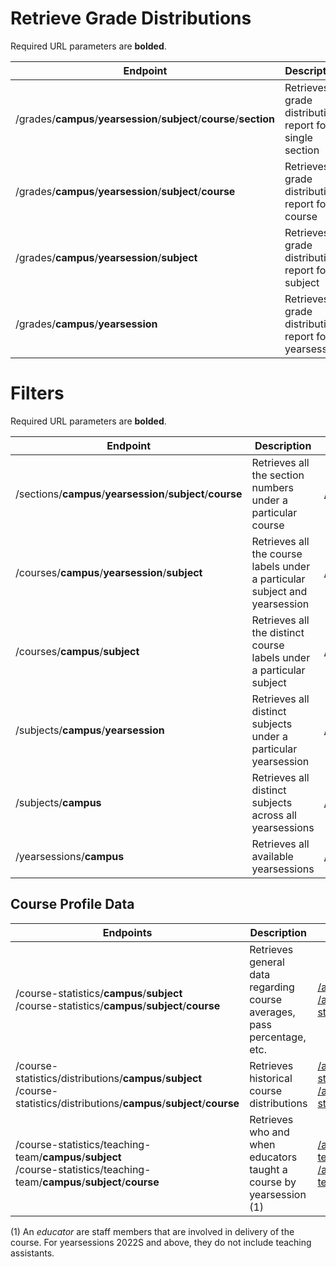 # Retrieve Grade Distributions

Required URL parameters are **bolded**.

| Endpoint                                                     | Description                                                | Example                                                                          |
| ------------------------------------------------------------ | ---------------------------------------------------------- |----------------------------------------------------------------------------------|
| /grades/**campus**/**yearsession**/**subject**/**course**/**section** | Retrieves a grade distribution report for a single section | [/api/v3/grades/UBCV/2022S/MATH/100/92A](/api/v3/grades/UBCV/2022S/MATH/100/92A) |
| /grades/**campus**/**yearsession**/**subject**/**course**    | Retrieves a grade distribution report for a course         | [/api/v3/grades/UBCV/2022S/MATH/100](/api/v3/grades/UBCV/2022S/MATH/100)         |
| /grades/**campus**/**yearsession**/**subject**               | Retrieves a grade distribution report for a subject        | [/api/v3/grades/UBCV/2022S/POLI](/api/v3/grades/UBCV/2022S/POLI)                 |
| /grades/**campus**/**yearsession**                           | Retrieves a grade distribution report for a yearsession    | [/api/v3/grades/UBCV/2022S](/api/v3/grades/UBCV/2022S)                           |

# Filters

Required URL parameters are **bolded**.

| Endpoint                                                    | Description                                                  | Example                                                                      |
| ----------------------------------------------------------- | ------------------------------------------------------------ |------------------------------------------------------------------------------|
| /sections/**campus**/**yearsession**/**subject**/**course** | Retrieves all the section numbers under a particular course  | [/api/v3/sections/UBCV/2022S/BIOL/200](/api/v3/sections/UBCV/2022S/BIOL/200) |
| /courses/**campus**/**yearsession**/**subject**             | Retrieves all the course labels under a particular subject and yearsession | [/api/v3/courses/UBCV/2022S/POLI](/api/v3/courses/UBCV/2022S/POLI)           |
| /courses/**campus**/**subject**                             | Retrieves all the distinct course labels under a particular subject | [/api/v3/courses/UBCV/ELEC](/api/v3/courses/UBCV/ELEC)                       |
| /subjects/**campus**/**yearsession**                        | Retrieves all distinct subjects under a particular yearsession | [/api/v3/subjects/UBCV/2022S](/api/v3/subjects/UBCV/2022S)                   |
| /subjects/**campus**                                        | Retrieves all distinct subjects across all yearsessions      | [/api/v3/subjects/UBCV](/api/v3/subjects/UBCV)                               |
| /yearsessions/**campus**                                    | Retrieves all available yearsessions                         | [/api/v3/yearsessions/UBCV/](/api/v3/yearsessions/UBCV)                      |

## Course Profile Data

| Endpoints                                                    | Description                                                  | Examples                                                                                                                                                                                                                   |
| ------------------------------------------------------------ | ------------------------------------------------------------ |----------------------------------------------------------------------------------------------------------------------------------------------------------------------------------------------------------------------------|
| /course-statistics/**campus**/**subject** <br> /course-statistics/**campus**/**subject**/**course** | Retrieves general data regarding course averages, pass percentage, etc. | [/api/v3/course-statistics/UBCV/ENGL](/api/v3/course-statistics/UBCV/ENGL) <br> [/api/v3/course-statistics/UBCV/ENGL/112](/api/v3/course-statistics/UBCV/ENGL/112)                                                         |
| /course-statistics/distributions/**campus**/**subject** <br> /course-statistics/distributions/**campus**/**subject**/**course** | Retrieves historical course distributions                    | [/api/v3/course-statistics/distributions/UBCV/SCIE](/api/v3/course-statistics/distributions/UBCV/SCIE) <br> [/api/v3/course-statistics/distributions/UBCV/SCIE/001](/api/v3/course-statistics/distributions/UBCV/SCIE/001) |
| /course-statistics/teaching-team/**campus**/**subject** <br> /course-statistics/teaching-team/**campus**/**subject**/**course** | Retrieves who and when educators taught a course by yearsession (1) | [/api/v3/course-statistics/teaching-team/UBCV/LING](/api/v3/course-statistics/teaching-team/UBCV/LING) <br> [/api/v3/course-statistics/teaching-team/UBCV/LING/100](/api/v3/course-statistics/teaching-team/UBCV/LING/100) |

(1) An *educator* are staff members that are involved in delivery of the course. For yearsessions 2022S and above, they do not include teaching assistants.